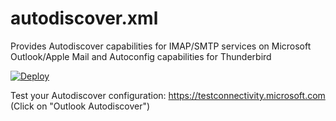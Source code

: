 # autodiscover.xml
Provides Autodiscover capabilities for IMAP/SMTP services on Microsoft Outlook/Apple Mail and Autoconfig capabilities for Thunderbird

[![Deploy](https://www.herokucdn.com/deploy/button.png)](https://heroku.com/deploy)

Test your Autodiscover configuration: https://testconnectivity.microsoft.com (Click on "Outlook Autodiscover")
